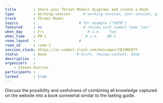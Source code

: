 ```yaml
---
title        : Share your Threat Models diagrams and create a Book
type         : working-session      # working-session, user-session, product-session
track        : Threat Model
topics       :                    # for example ["GDPR"]
featured     : no                   # review with summit team "yes"
when_day     : Fri                    # i.e.    Tue
when_time    : PM-1                  # i.e.    AM-1
room_layout  :                    #
room_id      : room-3
session_slack: https://os-summit.slack.com/messages/CB1HM2B7Y
status       : done              # draft, review-content, done
description  :
organizers   :
    - Steven Wierckx
participants :
locked       : true
---
```


Discuss the possibility and usefulness of combining all knowledge captured on the website into a book somewhat similar to the tseting guide.

<!--(add intro)

## WHY

(...)

## What

(...)

## Outcomes

(...)

## References

(...)


## Previous-->
